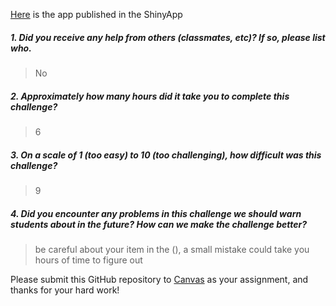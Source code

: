 [Here](https://yulunnie.shinyapps.io/a8-shiny/) is the app published in the ShinyApp

##### 1. Did you receive any help from others (classmates, etc)? If so, please list who.

> No

##### 2. Approximately how many hours did it take you to complete this challenge?

> 6

##### 3. On a scale of 1 (too easy) to 10 (too challenging), how difficult was this challenge?

> 9

##### 4. Did you encounter any problems in this challenge we should warn students about in the future? How can we make the challenge better?

> be careful about your item in the (), a small mistake could take you hours of time to figure out

Please submit this GitHub repository to <a href="https://canvas.uw.edu/courses/1023398/assignments/3077686" target="_blank">Canvas</a> as your assignment, and thanks for your hard work!